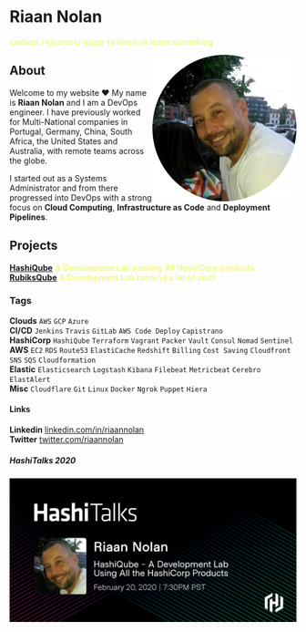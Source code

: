 # Riaan Nolan
<span style="color:#f1fa8c; font-weight:bold">curious /ˈkjʊərɪəs/ eager to know or learn something</span>

<img align="right" src="images/riaan-nolan.png" title="Riaan Nolan" alt="Riaan Nolan">

## About

Welcome to my website :heart: My name is __Riaan Nolan__ and I am a DevOps engineer.
I have previously worked for Multi-National companies in Portugal, Germany, China, South Africa, the United States and Australia, with remote teams across the globe.

I started out as a Systems Administrator and from there progressed into DevOps with a strong focus on  __Cloud Computing__, __Infrastructure as Code__ and __Deployment Pipelines__.

## Projects
<a href="https://hashiqube.com" target="_blank">__HashiQube__</a> <span style="color:#f1fa8c; font-weight:bold">A Development Lab running All HashiCorp products</span><br />
<a href="https://rubiksqube.com" target="_blank">__RubiksQube__</a> <span style="color:#f1fa8c; font-weight:bold">A Development Lab running a lot of stuff</span><br />

### Tags
__Clouds__ `AWS` `GCP` `Azure` <br />
__CI/CD__ `Jenkins` `Travis` `GitLab` `AWS Code Deploy` `Capistrano` <br />
__HashiCorp__ `HashiQube` `Terraform` `Vagrant` `Packer` `Vault` `Consul` `Nomad` `Sentinel` <br />
__AWS__ `EC2` `RDS` `Route53` `ElastiCache` `Redshift` `Billing` `Cost Saving` `Cloudfront` `SNS` `SQS` `Cloudformation` <br />
__Elastic__ `Elasticsearch` `Logstash` `Kibana` `Filebeat` `Metricbeat` `Cerebro` `ElastAlert` <br />
__Misc__ `Cloudflare` `Git` `Linux` `Docker` `Ngrok` `Puppet` `Hiera`

#### Links
__Linkedin__ <a href="https://www.linkedin.com/in/riaannolan/" target="_blank">linkedin.com/in/riaannolan</a> <br />
__Twitter__ <a href="https://twitter.com/riaannolan" target="_blank">twitter.com/riaannolan</a>

##### HashiTalks 2020
<img align="center" width="800px" border="0" src="images/hashitalks-2020-riaan-nolan-speaker-card.png" title="Riaan Nolan" alt="Riaan Nolan">

<br />
